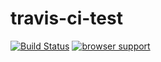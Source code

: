 travis-ci-test
==============
[![Build Status](https://travis-ci.org/xlenz/travis-ci-test.png?branch=master)](https://travis-ci.org/xlenz/travis-ci-test)
[![browser support](https://ci.testling.com/xlenz/travis-ci-test.png)](https://ci.testling.com/xlenz/travis-ci-test)
